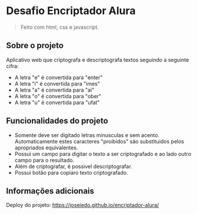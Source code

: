# Desafio Encriptador Alura
> Feito com html, css e javascript.

## Sobre o projeto
Aplicativo web que criptografa e descriptografa textos seguindo a seguinte cifra:
- A letra "e" é convertida para "enter"
- A letra "i" é convertida para "imes"
- A letra "a" é convertida para "ai"
- A letra "o" é convertida para "ober"
- A letra "u" é convertida para "ufat"

## Funcionalidades do projeto
- Somente deve ser digitado letras minusculas e sem acento. Automaticamente estes caracteres "proibidos" são substituidos pelos apropriados equivalentes.
- Possui um campo para digitar o texto a ser criptografado e ao lado outro campo para o resultado.
- Além de criptografar, é possivel descriptografar.
- Possui botão para copiaro texto criptografado.

## Informações adicionais
Deploy do projeto: https://joseiedo.github.io/encriptador-alura/
